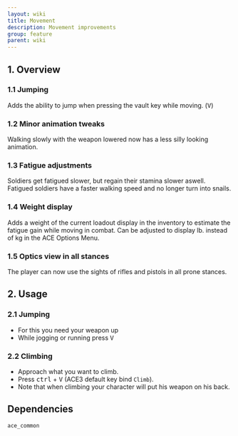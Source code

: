 ```yaml
---
layout: wiki
title: Movement
description: Movement improvements
group: feature
parent: wiki
---
```


## 1. Overview

### 1.1 Jumping
Adds the ability to jump when pressing the vault key while moving. (<kbd>V</kbd>)

### 1.2 Minor animation tweaks
Walking slowly with the weapon lowered now has a less silly looking animation.

### 1.3 Fatigue adjustments
Soldiers get fatigued slower, but regain their stamina slower aswell. Fatigued soldiers have a faster walking speed and no longer turn into snails.

### 1.4 Weight display
Adds a weight of the current loadout display in the inventory to estimate the fatigue gain while moving in combat. Can be adjusted to display lb. instead of kg in the ACE Options Menu.

### 1.5 Optics view in all stances
The player can now use the sights of rifles and pistols in all prone stances.


## 2. Usage

### 2.1 Jumping
- For this you need your weapon up
- While jogging or running press <kbd>V</kbd>

### 2.2 Climbing
- Approach what you want to climb.
- Press <kbd>ctrl</kbd> + <kbd>V</kbd> (ACE3 default key bind `Climb`).
- Note that when climbing your character will put his weapon on his back.

## Dependencies

`ace_common`
